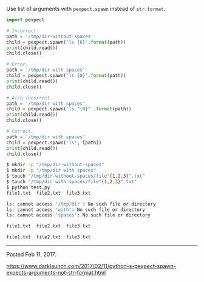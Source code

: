 Use list of arguments with `pexpect.spawn` instead of `str.format`.

```python
import pexpect

# Incorrect.
path = '/tmp/dir-without-spaces'
child = pexpect.spawn('ls {0}'.format(path))
print(child.read())
child.close()

# Error.
path = '/tmp/dir with spaces'
child = pexpect.spawn('ls {0}'.format(path))
print(child.read())
child.close()

# Also incorrect.
path = '/tmp/dir with spaces'
child = pexpect.spawn('ls "{0}"'.format(path))
print(child.read())
child.close()

# Correct.
path = '/tmp/dir with spaces'
child = pexpect.spawn('ls', [path])
print(child.read())
child.close()
```

```bash
$ mkdir -p "/tmp/dir-without-spaces"
$ mkdir -p "/tmp/dir with spaces"
$ touch "/tmp/dir-without-spaces/file"{1,2,3}".txt"
$ touch "/tmp/dir with spaces/file"{1,2,3}".txt"
$ python test.py
file1.txt  file2.txt  file3.txt

ls: cannot access '/tmp/dir': No such file or directory
ls: cannot access 'with': No such file or directory
ls: cannot access 'spaces': No such file or directory

file1.txt  file2.txt  file3.txt

file1.txt  file2.txt  file3.txt
```

---

Posted Feb 11, 2017.

https://www.darklaunch.com/2017/02/11/python-s-pexpect-spawn-expects-arguments-not-str-format.html